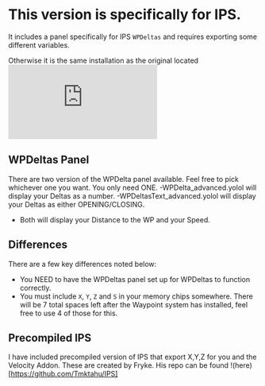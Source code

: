 # This version is specifically for IPS.

It includes a panel specifically for IPS `WPDeltas` and requires exporting some different variables.

Otherwise it is the same installation as the original located ![here](https://github.com/Aersaud/YOLOL/blob/main/Waypoint%20System/README.md)

## WPDeltas Panel
There are two version of the WPDelta panel available. Feel free to pick whichever one you want. You only need ONE.
-WPDelta_advanced.yolol will display your Deltas as a number.
-WPDeltasText_advanced.yolol will display your Deltas as either OPENING/CLOSING.
- Both will display your Distance to the WP and your Speed.


## Differences
There are a few key differences noted below:

- You NEED to have the WPDeltas panel set up for WPDeltas to function correctly.
- You must include `X`, `Y`, `Z` and `S` in your memory chips somewhere. There will be 7 total spaces left after the Waypoint system has installed, feel free to use 4 of those for this.


## Precompiled IPS
I have included precompiled version of IPS that export X,Y,Z for you and the Velocity Addon. These are created by Fryke. His repo can be found !(here)[https://github.com/Tmktahu/IPS]